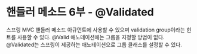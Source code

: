 핸들러 메소드 6부 - @Validated
===

스프링 MVC 핸들러 메소드 아규먼트에 사용할 수 있으며 validation group이라는 힌트를 사용할 수 있다. 
@Valid 애노테이션에는 그룹을 지정할 방법이 없다.  
@Validated는 스프링이 제공하는 애노테이션으로 그룹 클래스를 설정할 수 있다. 
